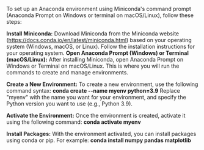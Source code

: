 To set up an Anaconda environment using Miniconda's command prompt (Anaconda Prompt on Windows or terminal on macOS/Linux), follow these steps:

**Install Miniconda:**
Download Miniconda from the Miniconda website (https://docs.conda.io/en/latest/miniconda.html) based on your operating system (Windows, macOS, or Linux).
Follow the installation instructions for your operating system.
**Open Anaconda Prompt (Windows) or Terminal (macOS/Linux):**
After installing Miniconda, open Anaconda Prompt on Windows or Terminal on macOS/Linux. This is where you will run the commands to create and manage environments.

**Create a New Environment:**
To create a new environment, use the following command syntax:
**conda create --name myenv python=3.9**
Replace "myenv" with the name you want for your environment, and specify the Python version you want to use (e.g., Python 3.9).

**Activate the Environment:**
Once the environment is created, activate it using the following command:
**conda activate myenv**

**Install Packages:**
With the environment activated, you can install packages using conda or pip. For example:
**conda install numpy pandas matplotlib**





